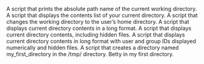 A script that prints the absolute path name of the current working directory.
A script that displays the contents list of your current directory.
A script that changes the working directory to the user’s home directory.
A script that displays current directory contents in a long format.
A script that displays current directory contents, including hidden files.
A script that displays current directory contents in long format with user and group IDs displayed numerically and hidden files.
A script that creates a directory named my_first_directory in the /tmp/ directory.
Betty in my first directory. 
